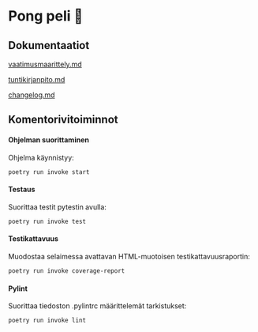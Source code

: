 # Pong peli :red_circle:
## Dokumentaatiot
[vaatimusmaarittely.md](https://github.com/Mimi-ctrl/ot-harjoitustyo/blob/master/dokumentaatio/vaatimusmaarittely.md)

[tuntikirjanpito.md](https://github.com/Mimi-ctrl/ot-harjoitustyo/blob/master/dokumentaatio/tuntikirjanpito.md)

[changelog.md](https://github.com/Mimi-ctrl/ot-harjoitustyo/blob/master/dokumentaatio/changelog.md)

## Komentorivitoiminnot
#### Ohjelman suorittaminen
Ohjelma käynnistyy:
```
poetry run invoke start
```
#### Testaus
Suorittaa testit pytestin avulla:
```
poetry run invoke test
```
#### Testikattavuus
Muodostaa selaimessa avattavan HTML-muotoisen testikattavuusraportin:
```
poetry run invoke coverage-report
```
#### Pylint
Suorittaa tiedoston .pylintrc määrittelemät tarkistukset:
```
poetry run invoke lint
```
